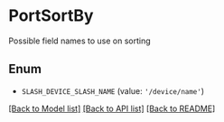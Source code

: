 # PortSortBy

Possible field names to use on sorting

## Enum

* `SLASH_DEVICE_SLASH_NAME` (value: `'/device/name'`)

[[Back to Model list]](../README.md#documentation-for-models) [[Back to API list]](../README.md#documentation-for-api-endpoints) [[Back to README]](../README.md)


